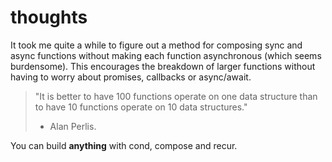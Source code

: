 # thoughts
It took me quite a while to figure out a method for composing sync and async functions without
making each function asynchronous (which seems burdensome). This encourages the breakdown of larger
functions without having to worry about promises, callbacks or async/await.

> "It is better to have 100 functions operate on one data structure than to have 10 functions operate 
on 10 data structures." 
> - Alan Perlis.

You can build **anything** with cond, compose and recur.